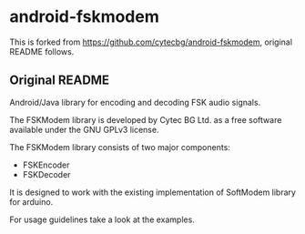 
# android-fskmodem

This is forked from https://github.com/cytecbg/android-fskmodem, original README follows.



## Original README

Android/Java library for encoding and decoding FSK audio signals.

The FSKModem library is developed by Cytec BG Ltd. as a free software available under the GNU GPLv3 license.

The FSKModem library consists of two major components:

- FSKEncoder
- FSKDecoder

It is designed to work with the existing implementation of SoftModem library for arduino.

For usage guidelines take a look at the examples.